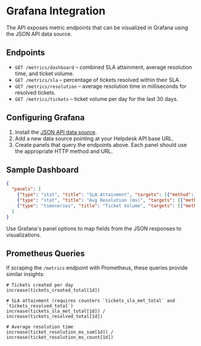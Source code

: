 # Grafana Integration

The API exposes metric endpoints that can be visualized in Grafana using the JSON API data source.

## Endpoints

- `GET /metrics/dashboard` – combined SLA attainment, average resolution time, and ticket volume.
- `GET /metrics/sla` – percentage of tickets resolved within their SLA.
- `GET /metrics/resolution` – average resolution time in milliseconds for resolved tickets.
- `GET /metrics/tickets` – ticket volume per day for the last 30 days.

## Configuring Grafana

1. Install the [JSON API data source](https://grafana.com/grafana/plugins/simpod-json-datasource/).
2. Add a new data source pointing at your Helpdesk API base URL.
3. Create panels that query the endpoints above. Each panel should use the appropriate HTTP method and URL.

## Sample Dashboard

```json
{
  "panels": [
    {"type": "stat", "title": "SLA Attainment", "targets": [{"method": "GET", "url": "/metrics/dashboard", "dataPath": "sla.sla_attainment"}]},
    {"type": "stat", "title": "Avg Resolution (ms)", "targets": [{"method": "GET", "url": "/metrics/dashboard", "dataPath": "avg_resolution_ms"}]},
    {"type": "timeseries", "title": "Ticket Volume", "targets": [{"method": "GET", "url": "/metrics/dashboard", "dataPath": "volume"}]}
  ]
}
```

Use Grafana's panel options to map fields from the JSON responses to visualizations.

## Prometheus Queries

If scraping the `/metrics` endpoint with Prometheus, these queries provide similar insights:

```promql
# Tickets created per day
increase(tickets_created_total[1d])

# SLA attainment (requires counters `tickets_sla_met_total` and `tickets_resolved_total`)
increase(tickets_sla_met_total[1d]) / increase(tickets_resolved_total[1d])

# Average resolution time
increase(ticket_resolution_ms_sum[1d]) / increase(ticket_resolution_ms_count[1d])
```
